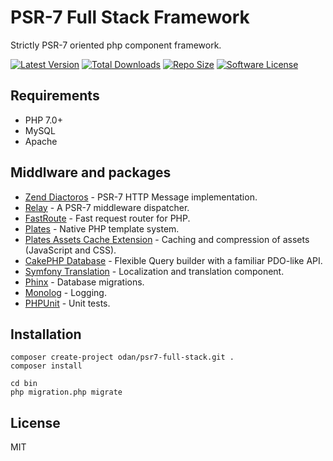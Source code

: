 # PSR-7 Full Stack Framework

Strictly PSR-7 oriented php component framework.

[![Latest Version](https://img.shields.io/github/release/odan/psr7-full-stack.svg?style=flat-square)](https://github.com/loadsys/odan/molengo/releases)
[![Total Downloads](https://img.shields.io/packagist/dt/odan/psr7-full-stack.svg?style=flat-square)](https://packagist.org/packages/odan/molengo)
[![Repo Size](https://reposs.herokuapp.com/?path=odan/molengo&style=flat)](https://reposs.herokuapp.com/?path=odan/molengo)
[![Software License](https://img.shields.io/badge/license-MIT-brightgreen.svg?style=flat-square)](LICENSE.md)

## Requirements

* PHP 7.0+
* MySQL
* Apache

## Middlware and packages

* [Zend Diactoros](https://github.com/zendframework/zend-diactoros) - PSR-7 HTTP Message implementation.
* [Relay](https://github.com/relayphp/Relay.Relay) - A PSR-7 middleware dispatcher.
* [FastRoute](https://github.com/nikic/FastRoute) - Fast request router for PHP.
* [Plates](https://github.com/thephpleague/plates) - Native PHP template system.
* [Plates Assets Cache Extension](https://github.com/odan/plates-asset-cache) - Caching and compression of assets (JavaScript and CSS).
* [CakePHP Database](https://github.com/cakephp/database) - Flexible Query builder  with a familiar PDO-like API.
* [Symfony Translation](https://github.com/symfony/Translation) - Localization and translation component.
* [Phinx](https://github.com/robmorgan/phinx) - Database migrations.
* [Monolog](https://github.com/Seldaek/monolog) - Logging.
* [PHPUnit](https://github.com/sebastianbergmann/phpunit) - Unit tests.

## Installation

```
composer create-project odan/psr7-full-stack.git .
composer install

cd bin
php migration.php migrate
```

## License

MIT
